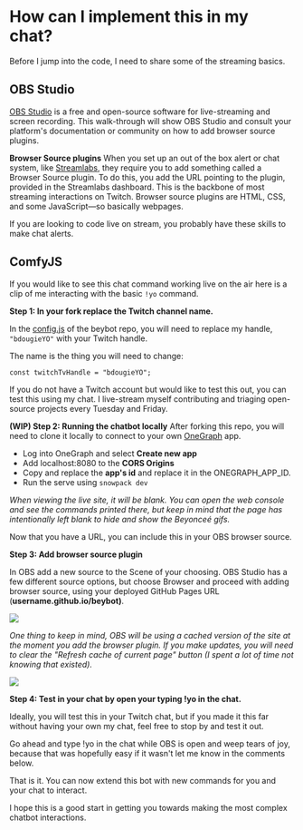 # How can I implement this in my chat?

Before I jump into the code, I need to share some of the streaming basics.

## OBS Studio

[OBS Studio](https://obsproject.com/) is a free and open-source software for live-streaming and screen recording. This walk-through will show OBS Studio and consult your platform's documentation or community on how to add browser source plugins.

**Browser Source plugins**
When you set up an out of the box alert or chat system, like [Streamlabs](https://streamlabs.com/), they require you to add something called a Browser Source plugin. To do this, you add the URL pointing to the plugin, provided in the Streamlabs dashboard. This is the backbone of most streaming interactions on Twitch. Browser source plugins are HTML, CSS, and some JavaScript—so basically webpages.

If you are looking to code live on stream, you probably have these skills to make chat alerts.

## ComfyJS

If you would like to see this chat command working live on the air here is a clip of me interacting with the basic `!yo` command.

**Step 1: In your fork replace the Twitch channel name.**

In the [config.js](https://github.com/khulnasoft-opensource/slaybot/blob/main/config.js#L2) of the beybot repo, you will need to replace my handle, `"bdougieYO"` with your Twitch handle.

The name is the thing you will need to change:

    const twitchTvHandle = "bdougieYO";

If you do not have a Twitch account but would like to test this out, you can test this using my chat. I live-stream myself contributing and triaging open-source projects every Tuesday and Friday.

**(WIP) Step 2: Running the chatbot locally**
After forking this repo, you will need to clone it locally to connect to your own [OneGraph](https://www.onegraph.com/) app. 

- Log into OneGraph and select **Create new app**
- Add localhost:8080 to the **CORS Origins**
- Copy and replace the **app's id** and replace it in the ONEGRAPH_APP_ID.
- Run the serve using `snowpack dev`

_When viewing the live site, it will be blank. You can open the web console and see the commands printed there, but keep in mind that the page has intentionally left blank to hide and show the Beyonceé gifs._

Now that you have a URL, you can include this in your OBS browser source.

**Step 3: Add browser source plugin**

In OBS add a new source to the Scene of your choosing. OBS Studio has a few different source options, but choose Browser and proceed with adding browser source, using your deployed GitHub Pages URL (**username.github.io/beybot)**.

![](https://paper-attachments.dropbox.com/s_202334A481577855209C92DA29E80CC6349876B8BAA86FB00EF2859B2EC0BDD6_1593994390643_Screenshot+2020-07-05+17.12.55.png)

_One thing to keep in mind, OBS will be using a cached version of the site at the moment you add the browser plugin. If you make updates, you will need to clear the "Refresh cache of current page" button (I spent a lot of time not knowing that existed)._

![](https://paper-attachments.dropbox.com/s_202334A481577855209C92DA29E80CC6349876B8BAA86FB00EF2859B2EC0BDD6_1594017692929_Screenshot+2020-07-05+23.41.25.png)

**Step 4: Test in your chat by open your typing !yo in the chat.**

Ideally, you will test this in your Twitch chat, but if you made it this far without having your own my chat, feel free to stop by and test it out.

Go ahead and type !yo in the chat while OBS is open and weep tears of joy, because that was hopefully easy if it wasn't let me know in the comments below.

That is it. You can now extend this bot with new commands for you and your chat to interact.

I hope this is a good start in getting you towards making the most complex chatbot interactions.
